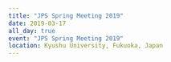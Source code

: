 ```yaml
---
title: "JPS Spring Meeting 2019"
date: 2019-03-17
all_day: true
event: "JPS Spring Meeting 2019"
location: Kyushu University, Fukuoka, Japan
---
```


